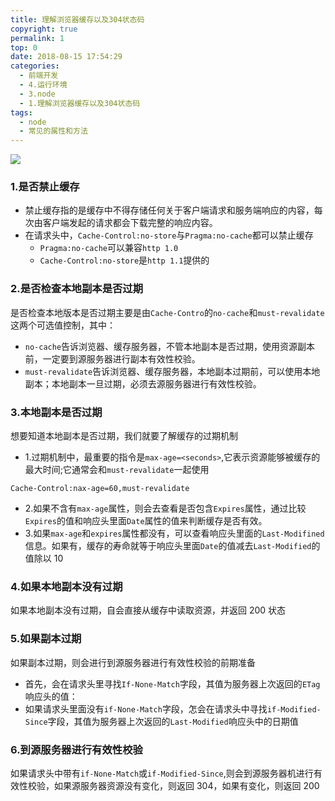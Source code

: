 ```yaml
---
title: 理解浏览器缓存以及304状态码
copyright: true
permalink: 1
top: 0
date: 2018-08-15 17:54:29
categories:
  - 前端开发
  - 4.运行环境
  - 3.node
  - 1.理解浏览器缓存以及304状态码
tags:
  - node
  - 常见的属性和方法
---
```


![](https://zhoubichuan.github.io/Note-Frontend/4.run/3.node/%E7%BC%93%E5%AD%98.png)

### 1.是否禁止缓存

- 禁止缓存指的是缓存中不得存储任何关于客户端请求和服务端响应的内容，每次由客户端发起的请求都会下载完整的响应内容。
- 在请求头中，`Cache-Control:no-store`与`Pragma:no-cache`都可以禁止缓存
  - `Pragma:no-cache`可以兼容`http 1.0`
  - `Cache-Control:no-store`是`http 1.1`提供的

### 2.是否检查本地副本是否过期

是否检查本地版本是否过期主要是由`Cache-Contro`的`no-cache`和`must-revalidate`这两个可选值控制，其中：

- `no-cache`告诉浏览器、缓存服务器，不管本地副本是否过期，使用资源副本前，一定要到源服务器进行副本有效性校验。
- `must-revalidate`告诉浏览器、缓存服务器，本地副本过期前，可以使用本地副本；本地副本一旦过期，必须去源服务器进行有效性校验。

### 3.本地副本是否过期

想要知道本地副本是否过期，我们就要了解缓存的过期机制

- 1.过期机制中，最重要的指令是`max-age=<seconds>`,它表示资源能够被缓存的最大时间;它通常会和`must-revalidate`一起使用

```
Cache-Control:nax-age=60,must-revalidate
```

- 2.如果不含有`max-age`属性，则会去查看是否包含`Expires`属性，通过比较`Expires`的值和响应头里面`Date`属性的值来判断缓存是否有效。
- 3.如果`max-age`和`expires`属性都没有，可以查看响应头里面的`Last-Modifined`信息。如果有，缓存的寿命就等于响应头里面`Date`的值减去`Last-Modified`的值除以 10

### 4.如果本地副本没有过期

如果本地副本没有过期，自会直接从缓存中读取资源，并返回 200 状态

### 5.如果副本过期

如果副本过期，则会进行到源服务器进行有效性校验的前期准备

- 首先，会在请求头里寻找`If-None-Match`字段，其值为服务器上次返回的`ETag`响应头的值：
- 如果请求头里面没有`if-None-Match`字段，怎会在请求头中寻找`if-Modified-Since`字段，其值为服务器上次返回的`Last-Modified`响应头中的日期值

### 6.到源服务器进行有效性校验

如果请求头中带有`if-None-Match`或`if-Modified-Since`,则会到源服务器机进行有效性校验，如果源服务器资源没有变化，则返回 304，如果有变化，则返回 200

